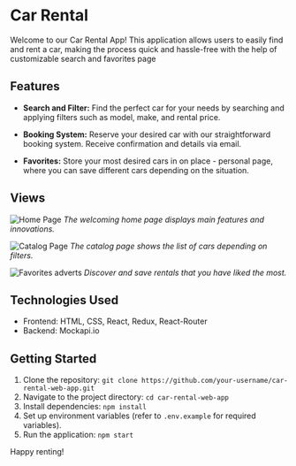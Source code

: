 # Car Rental

Welcome to our Car Rental App! This application allows users to easily find and rent a car, making the process quick and hassle-free with the help of customizable search and favorites page


## Features

- **Search and Filter:** Find the perfect car for your needs by searching and applying filters such as model, make, and rental price.

- **Booking System:** Reserve your desired car with our straightforward booking system. Receive confirmation and details via email.

- **Favorites:** Store your most desired cars in on place - personal page, where you can save different cars depending on the situation.
  

## Views

![Home Page](/screenshots/home.png)
*The welcoming home page displays main features and innovations.*

![Catalog Page](/screenshots/catalog.png)
*The catalog page shows the list of cars depending on filters.*

![Favorites adverts](/screenshots/favorites.png)
*Discover and save rentals that you have liked the most.*

## Technologies Used

- Frontend: HTML, CSS, React, Redux, React-Router
- Backend: Mockapi.io

## Getting Started

1. Clone the repository: `git clone https://github.com/your-username/car-rental-web-app.git`
2. Navigate to the project directory: `cd car-rental-web-app`
3. Install dependencies: `npm install`
4. Set up environment variables (refer to `.env.example` for required variables).
5. Run the application: `npm start`


Happy renting!
